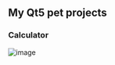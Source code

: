 ## My Qt5 pet projects

### Calculator
![image](https://user-images.githubusercontent.com/90452368/141095924-332d4250-0093-44ca-808f-0a8d2ad57f61.png)



